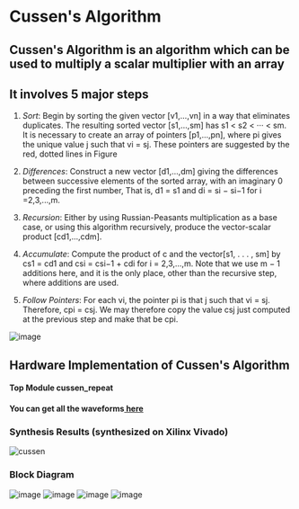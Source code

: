 # Cussen's Algorithm 
## Cussen's Algorithm is an algorithm which can be used to multiply a scalar multiplier with an array
## It involves 5 major steps
 1. <i>Sort</i>: Begin by sorting the given vector [v1,...,vn] in a way that eliminates duplicates. The resulting sorted vector [s1,...,sm] has s1 < s2 < ··· < sm. It is necessary to create an array of pointers [p1,...,pn], where pi gives the unique value j such that vi = sj. These pointers are suggested by the red, dotted lines in Figure
 2. <i>Differences</i>: Construct a new vector [d1,...,dm] giving the differences between successive elements of the sorted array, with an imaginary 0 preceding the first number, That is, d1 = s1 and di = si − si−1 for i =2,3,...,m.
    
 3. <i>Recursion</i>: Either by using Russian-Peasants multiplication as a base case, or using this algorithm recursively, produce the vector-scalar product [cd1,...,cdm].
 4. <i>Accumulate</i>: Compute the product of c and the vector[s1, . . . , sm] by cs1 = cd1 and csi = csi−1 + cdi for i = 2,3,...,m. Note that we use m − 1 additions here, and it is the only place, other than the recursive step, where additions are used.
 5. <i>Follow Pointers</i>: For each vi, the pointer pi is that j such that vi = sj. Therefore, cpi = csj. We may therefore copy the value csj just computed at the previous step and make that be cpi.

![image](https://github.com/user-attachments/assets/c75a5812-cd48-4997-8ae5-1abe1dc84dbb)

## Hardware Implementation of Cussen's Algorithm
#### Top Module cussen_repeat
#### You can get all the waveforms<a href="https://drive.google.com/drive/folders/1k_dYr3Eky9psMXh8bcZAQHAEZvKppR9T?usp=sharing"> here</a>
### Synthesis Results (synthesized on Xilinx Vivado)
![cussen](https://github.com/user-attachments/assets/be1fca00-e59b-4495-9062-23f0232a96dd)
### Block Diagram
![image](https://github.com/user-attachments/assets/55c945ad-c6f7-4e1b-9c39-e14ba9113dd6)
![image](https://github.com/user-attachments/assets/20946bb3-24b8-417c-ad71-56b1c53c0c55)
![image](https://github.com/user-attachments/assets/40150c98-61d3-413b-8f57-23ccf36dd2e4)
![image](https://github.com/user-attachments/assets/5b953a58-4a36-4581-a249-49f1fafc8198)

